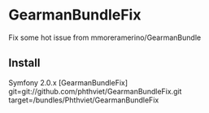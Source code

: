 GearmanBundleFix
================

Fix some hot issue from mmoreramerino/GearmanBundle

Install
-------
Symfony 2.0.x
	[GearmanBundleFix]
	git=git://github.com/phthviet/GearmanBundleFix.git
	target=/bundles/Phthviet/GearmanBundleFix

